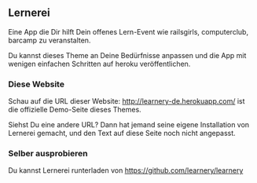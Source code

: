 ## Lernerei

Eine App die Dir hilft Dein offenes Lern-Event wie 
railsgirls, computerclub, barcamp zu veranstalten.

Du kannst dieses Theme an Deine Bedürfnisse anpassen
und die App mit wenigen einfachen Schritten auf heroku veröffentlichen.

### Diese Website

Schau auf die URL dieser Website: http://learnery-de.herokuapp.com/ ist
die offizielle Demo-Seite dieses Themes.

Siehst Du eine andere URL? Dann hat jemand seine
eigene Installation von Lernerei gemacht, und den 
Text auf diese Seite noch nicht angepasst.

### Selber ausprobieren

Du kannst Lernerei runterladen von https://github.com/learnery/learnery

